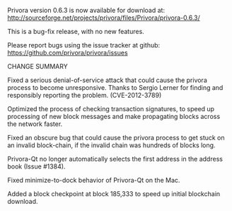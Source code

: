 Privora version 0.6.3 is now available for download at:
  http://sourceforge.net/projects/privora/files/Privora/privora-0.6.3/

This is a bug-fix release, with no new features.

Please report bugs using the issue tracker at github:
  https://github.com/privora/privora/issues

CHANGE SUMMARY

Fixed a serious denial-of-service attack that could cause the
privora process to become unresponsive. Thanks to Sergio Lerner
for finding and responsibly reporting the problem. (CVE-2012-3789)

Optimized the process of checking transaction signatures, to
speed up processing of new block messages and make propagating
blocks across the network faster.

Fixed an obscure bug that could cause the privora process to get
stuck on an invalid block-chain, if the invalid chain was
hundreds of blocks long.

Privora-Qt no longer automatically selects the first address
in the address book (Issue #1384).

Fixed minimize-to-dock behavior of Privora-Qt on the Mac.

Added a block checkpoint at block 185,333 to speed up initial
blockchain download.

